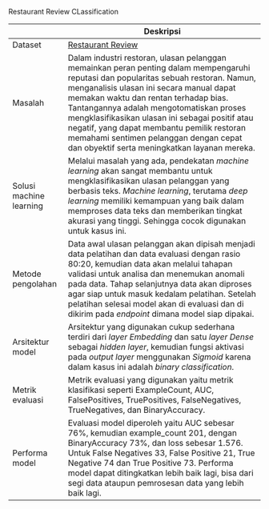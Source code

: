 Restaurant Review CLassification

| | Deskripsi |
| ----------- | ----------- |
| Dataset | [Restaurant Review](https://www.kaggle.com/datasets/d4rklucif3r/restaurant-reviews) |
| Masalah | Dalam industri restoran, ulasan pelanggan memainkan peran penting dalam mempengaruhi reputasi dan popularitas sebuah restoran. Namun, menganalisis ulasan ini secara manual dapat memakan waktu dan rentan terhadap bias. Tantangannya adalah mengotomatiskan proses mengklasifikasikan ulasan ini sebagai positif atau negatif, yang dapat membantu pemilik restoran memahami sentimen pelanggan dengan cepat dan obyektif serta meningkatkan layanan mereka. |
| Solusi machine learning | Melalui masalah yang ada, pendekatan _machine learning_ akan sangat membantu untuk mengklasifikasikan ulasan pelanggan yang berbasis teks. _Machine learning_, terutama _deep learning_ memiliki kemampuan yang baik dalam memproses data teks dan memberikan tingkat akurasi yang tinggi. Sehingga cocok digunakan untuk kasus ini. |
| Metode pengolahan | Data awal ulasan pelanggan akan dipisah menjadi data pelatihan dan data evaluasi dengan rasio 80:20, kemudian data akan melalui tahapan validasi untuk analisa dan menemukan anomali pada data. Tahap selanjutnya data akan diproses agar siap untuk masuk kedalam pelatihan. Setelah pelatihan selesai model akan di evaluasi dan di dikirim pada _endpoint_ dimana model siap dipakai. |
| Arsitektur model | Arsitektur yang digunakan cukup sederhana terdiri dari _layer Embedding_ dan satu _layer Dense_ sebagai _hidden layer_, kemudian fungsi aktivasi pada _output layer_ menggunakan _Sigmoid_ karena dalam kasus ini adalah _binary classification_.|
| Metrik evaluasi | Metrik evaluasi yang digunakan yaitu metrik klasifikasi seperti ExampleCount, AUC, FalsePositives, TruePositives, FalseNegatives, TrueNegatives, dan BinaryAccuracy. |
| Performa model | Evaluasi model diperoleh yaitu AUC sebesar 76%, kemudian example_count 201, dengan BinaryAccuracy 73%, dan loss sebesar 1.576. Untuk False Negatives 33, False Positive 21, True Negative 74 dan True Positive 73. Performa model dapat ditingkatkan lebih baik lagi, bisa dari segi data ataupun pemrosesan data yang lebih baik lagi. |
